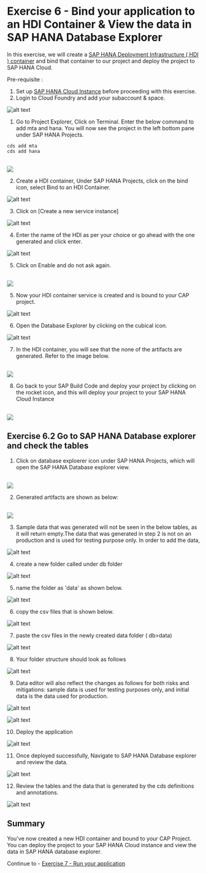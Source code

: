 # Exercise 6 - Bind your application to an HDI Container & View the data in SAP HANA Database Explorer

In this exercise, we will create a [SAP HANA Deployment Infrastructure ( HDI ) container](https://help.sap.com/docs/SAP_HANA_PLATFORM/3823b0f33420468ba5f1cf7f59bd6bd9/3ef0ee9da11440e4b01708455b8497a9.html) and bind that container to our project and deploy the project to SAP HANA Cloud.

Pre-requisite : 
1. Set up [SAP HANA Cloud Instance](https://developers.sap.com/group.hana-cloud-get-started-1-trial.html) before proceeding with this exercise.
2. Login to Cloud Foundry and add your subaccount & space.

![alt text](/exercises/ex6/images/image.png)

1. Go to Project Explorer, Click on Terminal. Enter the below command to add mta and hana. You will now see the project in the left bottom pane under SAP HANA Projects.

```shell
cds add mta
cds add hana
```

<br>![](/exercises/ex6/images/add.png)

2. Create a HDI container, Under SAP HANA Projects, click on the bind icon, select Bind to an HDI Container.

![alt text](/exercises/ex6/images/image-1.png)

3. Click on [Create a new service instance]

![alt text](/exercises/ex6/images/image-2.png)

4. Enter the name of the HDI as per your choice or go ahead with the one generated and click enter.

![alt text](/exercises/ex6/images/image-3.png)

5. Click on Enable and do not ask again.

<br>![](/exercises/ex6/images/dia.png)


5. Now your HDI container service is created and is bound to your CAP project.

![alt text](/exercises/ex6/images/image-4.png)

6. Open the Database Explorer by clicking on the cubical icon.

![alt text](/exercises/ex6/images/image-5.png)

7. In the HDI container, you will see that the none of the artifacts are generated. Refer to the image below.

<br>![](/exercises/ex6/images/emptytables.png)

8. Go back to your SAP Build Code and deploy your project by clicking on the rocket icon, and this will deploy your project to your SAP HANA Cloud Instance

<br>![](/exercises/ex6/images/deploy.png)

## Exercise 6.2  Go to SAP HANA Database explorer and check the tables

1. Click on database exploerer icon under SAP HANA Projects, which will open the SAP HANA Database explorer view. 

<br>![](/exercises/ex7/images/dbx.png)

2. Generated artifacts are shown as below:

<br>![](/exercises/ex6/images/gen.png)

3. Sample data that was generated will not be seen in the below tables, as it will return empty.The data that was generated in step 2 is not on an production and is used for testing purpose only. In order to add the data, 

![alt text](/exercises/ex6/images/image-6.png)

4. create a new folder called under db folder

![alt text](/exercises/ex6/images/image-7.png)

5. name the folder as 'data' as shown below.

![alt text](/exercises/ex6/images/image-8.png)

6. copy the csv files that is shown below.

![alt text](/exercises/ex6/images/image-6.png)

7. paste the csv files in the newly created data folder ( db>data)

![alt text](/exercises/ex6/images/image-9.png)

8. Your folder structure should look as follows

![alt text](/exercises/ex6/images/image-10.png)

9. Data editor will also reflect the changes as follows for both risks and mitigations: sample data is used for testing purposes only, and initial data is the data used for production.

![alt text](/exercises/ex6/images/image-11.png)

![alt text](/exercises/ex6/images/image-12.png)

10. Deploy the application

![alt text](/exercises/ex6/images/image-13.png)

11. Once deployed successfully, Navigate to SAP HANA Database explorer and review the data.

![alt text](/exercises/ex6/images/image-14.png)

12. Review the tables and the data that is generated by the cds definitions and annotations.

![alt text](/exercises/ex6/images/image-15.png)


## Summary

You've now created a new HDI container and bound to your CAP Project. You can deploy the project to your SAP HANA Cloud instance and view the data in SAP HANA database explorer.

Continue to - [Exercise 7 - Run your application](../ex7/README.md)

